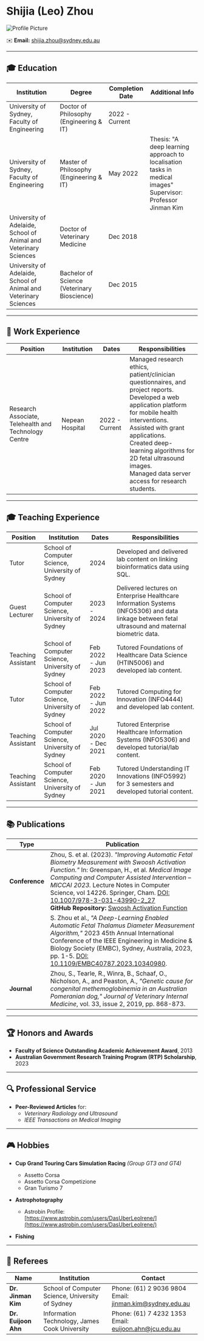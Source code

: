 # Shijia (Leo) Zhou

![Profile Picture](./Family%20Photo%20of%202023.jpg)

✉️ **Email:** [shijia.zhou@sydney.edu.au](mailto:shijia.zhou@sydney.edu.au)

---


## 🎓 Education

| **Institution**                                      | **Degree**                                                    | **Completion Date** | **Additional Info** |
|------------------------------------------------------|---------------------------------------------------------------|---------------------|---------------------|
| University of Sydney, Faculty of Engineering         | Doctor of Philosophy (Engineering & IT)                       | 2022 - Current       |                     |
| University of Sydney, Faculty of Engineering         | Master of Philosophy (Engineering & IT)                       | May 2022            | Thesis: "A deep learning approach to localisation tasks in medical images"<br>Supervisor: Professor Jinman Kim |
| University of Adelaide, School of Animal and Veterinary Sciences | Doctor of Veterinary Medicine                                 | Dec 2018            |                     |
| University of Adelaide, School of Animal and Veterinary Sciences | Bachelor of Science (Veterinary Bioscience)                   | Dec 2015            |                     |

---

## 💼 Work Experience

| **Position**                                          | **Institution**                                     | **Dates**           | **Responsibilities** |
|-------------------------------------------------------|----------------------------------------------------|---------------------|----------------------|
| Research Associate, Telehealth and Technology Centre  | Nepean Hospital                                    | 2022 - Current       | Managed research ethics, patient/clinician questionnaires, and project reports.<br>Developed a web application platform for mobile health interventions.<br>Assisted with grant applications.<br>Created deep-learning algorithms for 2D fetal ultrasound images.<br>Managed data server access for research students. |
  
---

## 🎓 Teaching Experience

| **Position**                    | **Institution**                          | **Dates**           | **Responsibilities** |
|----------------------------------|------------------------------------------|---------------------|----------------------|
| Tutor                            | School of Computer Science, University of Sydney | 2024                | Developed and delivered lab content on linking bioinformatics data using SQL. |
| Guest Lecturer                   | School of Computer Science, University of Sydney | 2023 - 2024         | Delivered lectures on Enterprise Healthcare Information Systems (INFO5306) and data linkage between fetal ultrasound and maternal biometric data. |
| Teaching Assistant               | School of Computer Science, University of Sydney | Feb 2022 - Jun 2023 | Tutored Foundations of Healthcare Data Science (HTIN5006) and developed lab content. |
| Tutor                            | School of Computer Science, University of Sydney | Feb 2022 - Jun 2022 | Tutored Computing for Innovation (INFO4444) and developed lab content. |
| Teaching Assistant               | School of Computer Science, University of Sydney | Jul 2020 - Dec 2021 | Tutored Enterprise Healthcare Information Systems (INFO5306) and developed tutorial/lab content. |
| Teaching Assistant               | School of Computer Science, University of Sydney | Feb 2020 - Jun 2021 | Tutored Understanding IT Innovations (INFO5992) for 3 semesters and developed tutorial content. |

---

## 📚 Publications

| **Type**             | **Publication** |
|----------------------|-----------------|
| **Conference**       | Zhou, S. et al. (2023). *"Improving Automatic Fetal Biometry Measurement with Swoosh Activation Function."* In: Greenspan, H., et al. _Medical Image Computing and Computer Assisted Intervention – MICCAI 2023._ Lecture Notes in Computer Science, vol 14226. Springer, Cham. [DOI: 10.1007/978-3-031-43990-2_27](https://doi.org/10.1007/978-3-031-43990-2_27)<br>**GitHub Repository:** [Swoosh Activation Function](https://github.com/DasuberVetLeonidas/SwooshActivationFunction) |
|                      | S. Zhou et al., *"A Deep-Learning Enabled Automatic Fetal Thalamus Diameter Measurement Algorithm,"* 2023 45th Annual International Conference of the IEEE Engineering in Medicine & Biology Society (EMBC), Sydney, Australia, 2023, pp. 1-5. [DOI: 10.1109/EMBC40787.2023.10340980](https://doi.org/10.1109/EMBC40787.2023.10340980). |
| **Journal**          | Zhou, S., Tearle, R., Winra, B., Schaaf, O., Nicholson, A., and Peaston, A., *"Genetic cause for congenital methemoglobinemia in an Australian Pomeranian dog,"* _Journal of Veterinary Internal Medicine_, vol. 33, issue 2, 2019, pp. 868-873. |

---

## 🏆 Honors and Awards

- **Faculty of Science Outstanding Academic Achievement Award**, 2013  
- **Australian Government Research Training Program (RTP) Scholarship**, 2023  

---

## 🔍 Professional Service

- **Peer-Reviewed Articles** for:  
  - *Veterinary Radiology and Ultrasound*  
  - *IEEE Transactions on Medical Imaging*

---

## 🎮 Hobbies

- **Cup Grand Touring Cars Simulation Racing** *(Group GT3 and GT4)*  
  - Assetto Corsa  
  - Assetto Corsa Competizione  
  - Gran Turismo 7

- **Astrophotography**  
  - Astrobin Profile: [https://www.astrobin.com/users/DasUberLeoIrene/](https://www.astrobin.com/users/DasUberLeoIrene/)

- **Fishing**

---

## 📜 Referees

| **Name**                | **Institution**                                   | **Contact** |
|-------------------------|---------------------------------------------------|-------------|
| **Dr. Jinman Kim**       | School of Computer Science, University of Sydney  | Phone: (61) 2 9036 9804<br>Email: [jinman.kim@sydney.edu.au](mailto:jinman.kim@sydney.edu.au) |
| **Dr. Euijoon Ahn**      | Information Technology, James Cook University     | Phone: (61) 7 4232 1353<br>Email: [euijoon.ahn@jcu.edu.au](mailto:euijoon.ahn@jcu.edu.au) |
